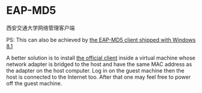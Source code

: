 # EAP-MD5
西安交通大学网络管理客户端

PS: This can also be achieved by [the EAP-MD5 client shipped with Windows 8.1](https://support.microsoft.com/en-us/kb/922574)

A better solution is to install [the official client](http://nic.xjtu.edu.cn/opensoft.asp?id=153) inside a virtual machine whose network adapter is bridged to the host and have the same MAC address as the adapter on the host computer. Log in on the guest machine then the host is connected to the Internet too. After that one may feel free to power off the guest machine.
